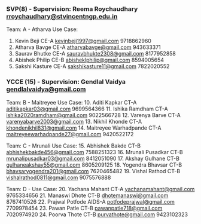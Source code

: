 ### SVP(8) - Supervision: Reema Roychaudhary rroychaudhary@stvincentngp.edu.in
Team: A - Atharva
Use Case: 
1. Kevin Beji CE-A kevinbeji1997@gmail.com 9718862960 
2. Atharva Bavge CE-A atharvabavge@gmail.com 943633371 
3. Saurav Bhutke CE-A sauravbhukte2308@gmail.com 8177952858 
4. Abishek Philip CE-B abisheklphilip@gmail.com 8594005654 
5. Sakshi Kasture CE-A sakshikasture11@gmail.com 7822020552 

### YCCE (15) - Supervision: Gendlal Vaidya gendlalvaidya@gmail.com
Team: B - Maitreyee
Use Case: 
10. Aditi Kapkar CT-A 	aditikapkar03@gmail.com 9699564366
11. Ishika Ramdham 	CT-A 	ishika2020ramdham@gmail.com	9022566728
12. Varenya Barve CT-A  varenyabarve2003@gmail.com
13. Nikhil Khonde CT-A  khondenikhil831@gmail.com
14. Maitreyee Warhadpande CT-A maitreyeewarhadpande27@gmail.com 9420522172

Team: C - Mrunali
Use Case: 
15. Abhishek Bakde	CT-B	abhishekbakde456@gmail.com	7588251323
16. Mrunali Pusadkar CT-B	mrunalipusadkar03@gmail.com	8412051090
17. Akshay Gulhane CT-B	gulhaneakshay55@gmail.com	8605209125
18. Yogendra Bhavsar	CT-B	bhavsaryogendra201@gmail.com	7620465482
19. Vishal Rathod CT-B	vishalrathod0811@gmail.com	9075576888

Team: D - 
Use Case: 
20. Yachana Mahant CT-A 	yachanamahant@gmail.com	9765334656
21. Manaswi Dhote CT-B			dhotemanaswi@gmail.com 8767410526
22. Prajwal Potfode	AIDS-A	potfodeprajwal@gmail.com	7709978454
23. Pawan Patle CT-B		pawanpatle718@gmail.com	7020974920
24. Poorva Thote	CT-B		purvathote@gmail.com 9423102323
